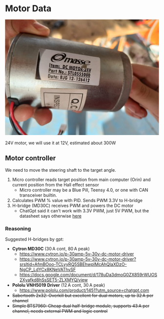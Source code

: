 
# Motor Data
![](index/20250622200050.png)

24V motor, we will use it at 12V, estimated about 300W

## Motor controller
We need to move the steering shaft to the target angle.

1. Micro controller reads target position from main computer (Orin) and current position from the Hall effect sensor
    - Micro controller may be a Blue Pill, Teensy 4.0, or one with CAN transceiver builtin.
2. Calculates PWM % value with PID. Sends PWM 3.3V to H-bridge
3. H-bridge (MD30C) receives PWM and powers the DC motor
    - ChatGpt said it can't work with 3.3V PWM, just 5V PWM, but the datasheet says otherwise [here](docs/assets/datasheets/MD30C%20User's%20Manual.pdf)

### Reasoning
Suggested H-bridges by gpt:
- **Cytron MD30C** (30 A cont, 80 A peak)  
    - https://www.cytron.io/p-30amp-5v-30v-dc-motor-driver  
    - https://www.cytron.io/p-30amp-5v-30v-dc-motor-driver?srsltid=AfmBOoo-TCLyyRQ5SBEhwpIMcAhQIaXDzO-NgCP_LdYCx8KNeVAThvSF  
    - https://docs.google.com/document/d/178uDa3dmoG0ZX859rWUOS2Xyafkd8hSsSET5-ZLXMYQ/view  
- **Pololu VNH5019 Driver** (12 A cont, 30 A peak)  
    - https://www.pololu.com/product/1451?utm_source=chatgpt.com  
- ~~Sabertooth 2x32: Overkill but excellent for dual motors, up to 32 A per channel~~  
- ~~Simple BTS7960: Cheap dual half-bridge module, supports 43 A per channel, needs external PWM and logic control~~  

